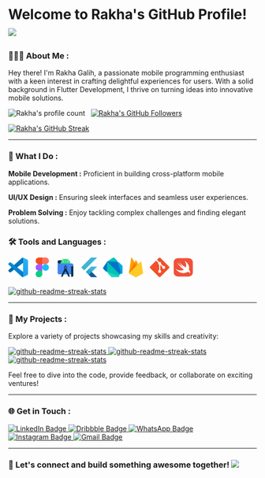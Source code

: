 <h1>Welcome to Rakha's GitHub Profile! <img src="https://media.giphy.com/media/hvRJCLFzcasrR4ia7z/giphy.gif" width="30px"/></h1>


### 💁🏻‍♂️ About Me :

Hey there! I'm Rakha Galih, a passionate mobile programming enthusiast with a keen interest in crafting delightful experiences for users. With a solid background in Flutter Development, I thrive on turning ideas into innovative mobile solutions.

![Rakha's profile count](https://komarev.com/ghpvc/?username=RakhaGalih&color=blue) &nbsp;
[![Rakha's GitHub Followers](https://img.shields.io/github/followers/RakhaGalih?label=follow&style=social)](https://github.com/RakhaGalih) &nbsp;

[![Rakha's GitHub Streak](http://github-readme-streak-stats.herokuapp.com?user=RakhaGalih&theme=dark&background=1F222E&hide_border=true)](https://git.io/streak-stats)

<hr>

### 🎨 What I Do :

<b>Mobile Development :</b> Proficient in building cross-platform mobile applications.

<b>UI/UX Design :</b> Ensuring sleek interfaces and seamless user experiences.

<b>Problem Solving :</b> Enjoy tackling complex challenges and finding elegant solutions.

### :hammer_and_wrench: Tools and Languages :

<div>
  <img src="https://github.com/devicons/devicon/blob/master/icons/vscode/vscode-original.svg" title="Visual Studio Code" alt="Visual Studio Code" width="40" height="40"/>&nbsp;
  <img src="https://github.com/devicons/devicon/blob/master/icons/figma/figma-original.svg" title="Figma" alt="Figma" width="40" height="40"/>&nbsp;
  <img src="https://github.com/devicons/devicon/blob/master/icons/androidstudio/androidstudio-original.svg" title="Android Studio" alt="Android Studio" width="40" height="40"/>&nbsp;
  <img src="https://github.com/devicons/devicon/blob/master/icons/flutter/flutter-original.svg" title="Flutter" alt="Flutter" width="40" height="40"/>&nbsp;
  <img src="https://github.com/devicons/devicon/blob/master/icons/dart/dart-original.svg" title="Dart" alt="Dart" width="40" height="40"/>&nbsp;
  <img src="https://github.com/devicons/devicon/blob/master/icons/firebase/firebase-original.svg" title="Firebase" alt="Firebase" width="40" height="40"/>&nbsp;
  <img src="https://github.com/devicons/devicon/blob/master/icons/git/git-original.svg" title="Git"  alt="Git" width="40" height="40"/>&nbsp;
  <img src="https://github.com/devicons/devicon/blob/master/icons/swift/swift-original.svg" title="Swift"  alt="Swift" width="40" height="40"/>&nbsp;
</div>

<br> 

<a href="https://github.com/RakhaGalih/github-readme-stats">
  <img width="282" src="https://github-readme-stats.vercel.app/api/top-langs/?username=RakhaGalih&layout=compact&bg_color=1F222e&title_color=fafafa&text_color=fafafa&icon_color=F8D866&hide_border=true" alt="github-readme-streak-stats">
</a>


<hr>

### 🚀 My Projects :

Explore a variety of projects showcasing my skills and creativity:

<a href="https://github.com/RakhaGalih/weather-app">
  <img width="282" src="https://denvercoder1-github-readme-stats.vercel.app/api/pin/?username=RakhaGalih&repo=weather-app&theme=react&bg_color=1F222e&title_color=B8CDE6&icon_color=F8D866&hide_border=true&show_icons=false" alt="github-readme-streak-stats">
</a>
<a href="https://github.com/RakhaGalih/kuas">
  <img width="282" src="https://denvercoder1-github-readme-stats.vercel.app/api/pin/?username=RakhaGalih&repo=kuas&theme=react&bg_color=1F222e&title_color=D6AEC8&icon_color=F8D866&hide_border=true&show_icons=false" alt="github-readme-streak-stats">
</a>
<a href="https://github.com/RakhaGalih/xylophone-me">
  <img width="282" src="https://denvercoder1-github-readme-stats.vercel.app/api/pin/?username=RakhaGalih&repo=xylophone-me&theme=react&bg_color=1F222e&title_color=C7C0DF&icon_color=F8D866&hide_border=true&show_icons=false" alt="github-readme-streak-stats">
</a>

Feel free to dive into the code, provide feedback, or collaborate on exciting ventures!

<hr>

### 🌐 Get in Touch :

<a href="https://www.linkedin.com/in/rakha-galih-660743215/">
  <img src="https://img.shields.io/badge/LinkedIn-blue?style=for-the-badge&logo=linkedin&logoColor=white" alt="LinkedIn Badge"/>
</a>
<a href="https://www.dribbble.com/rakhagalih/">
  <img src="https://img.shields.io/badge/Dribbble-EA4C89?style=for-the-badge&logo=dribbble&logoColor=white" alt="Dribbble Badge"/>
</a>
<a href="https://wa.me/6281336340166/">
  <img src="https://img.shields.io/badge/WhatsApp-25D366?style=for-the-badge&logo=whatsapp&logoColor=white" alt="WhatsApp Badge"/>
</a>
<a href="https://www.instagram.com/rakha.css">
  <img src="https://img.shields.io/badge/Instagram-E4405F?style=for-the-badge&logo=instagram&logoColor=white" alt="Instagram Badge"/>
</a>
<a href="mailto:rakhagalih19@gmail.com">
  <img src="https://img.shields.io/badge/Gmail-D14836?style=for-the-badge&logo=gmail&logoColor=white" alt="Gmail Badge"/>
</a>

<hr>

<h3>🤝 Let's connect and build something awesome together! <img src="https://media3.giphy.com/media/v1.Y2lkPTc5MGI3NjExa3R0eXljemk5dTVoNmR1dWFkZGgwYTZnMzdneWxrNjhzcTYyODFidSZlcD12MV9pbnRlcm5hbF9naWZfYnlfaWQmY3Q9cw/bkcz4RfEBNc5fvFOVf/giphy.gif" width="25px"/></h3>

<!---
RakhaGalih/RakhaGalih is a ✨ special ✨ repository because its `README.md` (this file) appears on your GitHub profile.
You can click the Preview link to take a look at your changes.
--->
